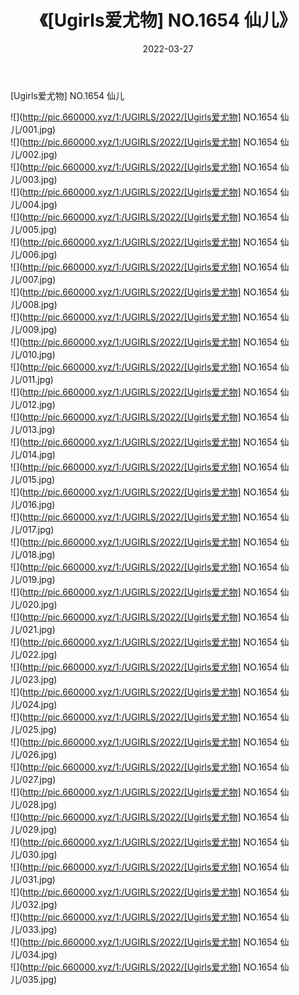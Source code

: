﻿---
layout: post
title:  《[Ugirls爱尤物] NO.1654 仙儿》
date:   2022-03-27
img: http://pic.660000.xyz/1:/UGIRLS/2022/[Ugirls爱尤物] NO.1654 仙儿/000.jpg
categories: [美女, 清纯, 唯美]
---

[Ugirls爱尤物] NO.1654 仙儿

 ![](http://pic.660000.xyz/1:/UGIRLS/2022/[Ugirls爱尤物] NO.1654 仙儿/001.jpg) <br>![](http://pic.660000.xyz/1:/UGIRLS/2022/[Ugirls爱尤物] NO.1654 仙儿/002.jpg) <br>![](http://pic.660000.xyz/1:/UGIRLS/2022/[Ugirls爱尤物] NO.1654 仙儿/003.jpg) <br>![](http://pic.660000.xyz/1:/UGIRLS/2022/[Ugirls爱尤物] NO.1654 仙儿/004.jpg) <br>![](http://pic.660000.xyz/1:/UGIRLS/2022/[Ugirls爱尤物] NO.1654 仙儿/005.jpg) <br>![](http://pic.660000.xyz/1:/UGIRLS/2022/[Ugirls爱尤物] NO.1654 仙儿/006.jpg) <br>![](http://pic.660000.xyz/1:/UGIRLS/2022/[Ugirls爱尤物] NO.1654 仙儿/007.jpg) <br>![](http://pic.660000.xyz/1:/UGIRLS/2022/[Ugirls爱尤物] NO.1654 仙儿/008.jpg) <br>![](http://pic.660000.xyz/1:/UGIRLS/2022/[Ugirls爱尤物] NO.1654 仙儿/009.jpg) <br>![](http://pic.660000.xyz/1:/UGIRLS/2022/[Ugirls爱尤物] NO.1654 仙儿/010.jpg) <br>![](http://pic.660000.xyz/1:/UGIRLS/2022/[Ugirls爱尤物] NO.1654 仙儿/011.jpg) <br>![](http://pic.660000.xyz/1:/UGIRLS/2022/[Ugirls爱尤物] NO.1654 仙儿/012.jpg) <br>![](http://pic.660000.xyz/1:/UGIRLS/2022/[Ugirls爱尤物] NO.1654 仙儿/013.jpg) <br>![](http://pic.660000.xyz/1:/UGIRLS/2022/[Ugirls爱尤物] NO.1654 仙儿/014.jpg) <br>![](http://pic.660000.xyz/1:/UGIRLS/2022/[Ugirls爱尤物] NO.1654 仙儿/015.jpg) <br>![](http://pic.660000.xyz/1:/UGIRLS/2022/[Ugirls爱尤物] NO.1654 仙儿/016.jpg) <br>![](http://pic.660000.xyz/1:/UGIRLS/2022/[Ugirls爱尤物] NO.1654 仙儿/017.jpg) <br>![](http://pic.660000.xyz/1:/UGIRLS/2022/[Ugirls爱尤物] NO.1654 仙儿/018.jpg) <br>![](http://pic.660000.xyz/1:/UGIRLS/2022/[Ugirls爱尤物] NO.1654 仙儿/019.jpg) <br>![](http://pic.660000.xyz/1:/UGIRLS/2022/[Ugirls爱尤物] NO.1654 仙儿/020.jpg) <br>![](http://pic.660000.xyz/1:/UGIRLS/2022/[Ugirls爱尤物] NO.1654 仙儿/021.jpg) <br>![](http://pic.660000.xyz/1:/UGIRLS/2022/[Ugirls爱尤物] NO.1654 仙儿/022.jpg) <br>![](http://pic.660000.xyz/1:/UGIRLS/2022/[Ugirls爱尤物] NO.1654 仙儿/023.jpg) <br>![](http://pic.660000.xyz/1:/UGIRLS/2022/[Ugirls爱尤物] NO.1654 仙儿/024.jpg) <br>![](http://pic.660000.xyz/1:/UGIRLS/2022/[Ugirls爱尤物] NO.1654 仙儿/025.jpg) <br>![](http://pic.660000.xyz/1:/UGIRLS/2022/[Ugirls爱尤物] NO.1654 仙儿/026.jpg) <br>![](http://pic.660000.xyz/1:/UGIRLS/2022/[Ugirls爱尤物] NO.1654 仙儿/027.jpg) <br>![](http://pic.660000.xyz/1:/UGIRLS/2022/[Ugirls爱尤物] NO.1654 仙儿/028.jpg) <br>![](http://pic.660000.xyz/1:/UGIRLS/2022/[Ugirls爱尤物] NO.1654 仙儿/029.jpg) <br>![](http://pic.660000.xyz/1:/UGIRLS/2022/[Ugirls爱尤物] NO.1654 仙儿/030.jpg) <br>![](http://pic.660000.xyz/1:/UGIRLS/2022/[Ugirls爱尤物] NO.1654 仙儿/031.jpg) <br>![](http://pic.660000.xyz/1:/UGIRLS/2022/[Ugirls爱尤物] NO.1654 仙儿/032.jpg) <br>![](http://pic.660000.xyz/1:/UGIRLS/2022/[Ugirls爱尤物] NO.1654 仙儿/033.jpg) <br>![](http://pic.660000.xyz/1:/UGIRLS/2022/[Ugirls爱尤物] NO.1654 仙儿/034.jpg) <br>![](http://pic.660000.xyz/1:/UGIRLS/2022/[Ugirls爱尤物] NO.1654 仙儿/035.jpg) <br>